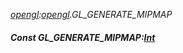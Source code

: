 _[opengl](../../modules/opengl/opengl-module.md):[opengl](../../modules/opengl/opengl-module.md).GL\_GENERATE\_MIPMAP_
##### Const GL\_GENERATE\_MIPMAP:[Int](../../modules/wonkey/wonkey-types-int.md)
